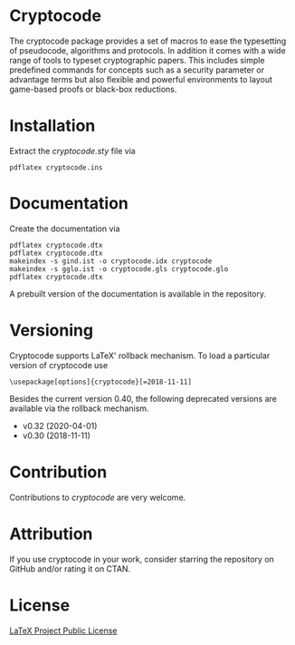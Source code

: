 # Cryptocode
The cryptocode package provides a set of macros to ease the typesetting of pseudocode, algorithms and protocols. In addition it comes with a wide range of tools to typeset cryptographic papers. This includes simple predefined commands for concepts such as a security parameter or advantage terms but also flexible and powerful environments to layout game-based proofs or black-box reductions.

# Installation

Extract the *cryptocode.sty* file via

    pdflatex cryptocode.ins

# Documentation

Create the documentation via

    pdflatex cryptocode.dtx
    pdflatex cryptocode.dtx
    makeindex -s gind.ist -o cryptocode.idx cryptocode
    makeindex -s gglo.ist -o cryptocode.gls cryptocode.glo
    pdflatex cryptocode.dtx

A prebuilt version of the documentation is available in the repository.

# Versioning

Cryptocode supports LaTeX' rollback mechanism. To load a particular version of cryptocode use

    \usepackage[options]{cryptocode}[=2018-11-11]

Besides the current version 0.40, the following deprecated versions are available via
the rollback mechanism.

- v0.32 (2020-04-01)
- v0.30 (2018-11-11)

# Contribution

Contributions to *cryptocode* are very welcome. 

# Attribution

If you use cryptocode in your work, consider starring the repository on GitHub and/or rating it on CTAN.

# License

[LaTeX Project Public License](http://www.latex-project.org/lppl.txt)

